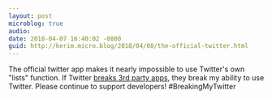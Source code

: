 ```yaml
---
layout: post
microblog: true
audio: 
date: 2018-04-07 16:40:02 -0800
guid: http://kerim.micro.blog/2018/04/08/the-official-twitter.html
---
```

The official twitter app makes it nearly impossible to use Twitter's own "lists" function. If Twitter [breaks 3rd party apps](https://www.macstories.net/news/twitter-delays-transition-to-new-api-that-threatens-third-party-clients/), they break my ability to use Twitter. Please continue to support developers! #BreakingMyTwitter 
